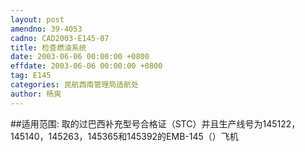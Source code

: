 ```yaml
---
layout: post
amendno: 39-4053
cadno: CAD2003-E145-07
title: 检查燃油系统
date: 2003-06-06 00:00:00 +0800
effdate: 2003-06-06 00:00:00 +0800
tag: E145
categories: 民航西南管理局适航处
author: 杨爽
---
```


##适用范围:
取的过巴西补充型号合格证（STC）并且生产线号为145122，145140，145263，145365和145392的EMB-145（）飞机

